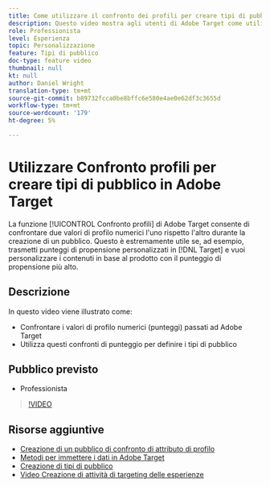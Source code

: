 ```yaml
---
title: Come utilizzare il confronto dei profili per creare tipi di pubblico
description: Questo video mostra agli utenti di Adobe Target come utilizzare la funzione Confronto profili per confrontare due valori di profilo numerici l’uno rispetto l’altro durante la creazione di un pubblico.
role: Professionista
level: Esperienza
topic: Personalizzazione
feature: Tipi di pubblico
doc-type: feature video
thumbnail: null
kt: null
author: Daniel Wright
translation-type: tm+mt
source-git-commit: b89732fcca0be8bffc6e580e4ae0e62df3c3655d
workflow-type: tm+mt
source-wordcount: '179'
ht-degree: 5%

---
```



# Utilizzare Confronto profili per creare tipi di pubblico in Adobe Target

La funzione [!UICONTROL Confronto profili] di Adobe Target consente di confrontare due valori di profilo numerici l&#39;uno rispetto l&#39;altro durante la creazione di un pubblico. Questo è estremamente utile se, ad esempio, trasmetti punteggi di propensione personalizzati in [!DNL Target] e vuoi personalizzare i contenuti in base al prodotto con il punteggio di propensione più alto.

## Descrizione

In questo video viene illustrato come:

* Confrontare i valori di profilo numerici (punteggi) passati ad Adobe Target
* Utilizza questi confronti di punteggio per definire i tipi di pubblico

## Pubblico previsto

* Professionista

>[!VIDEO](https://video.tv.adobe.com/v/23218/?quality=12)

## Risorse aggiuntive

* [Creazione di un pubblico di confronto di attributo di profilo](https://docs.adobe.com/content/help/en/target/using/audiences/create-audiences/creating-a-profile-attribute-comparison-audience.html)
* [Metodi per immettere i dati in Adobe Target](https://docs.adobe.com/content/help/en/target/using/implement-target/before-implement/methods/methods-to-get-data-into-target.html)
* [Creazione di tipi di pubblico](https://docs.adobe.com/content/help/en/target/using/audiences/create-audiences/create-audience.html)
* [Video Creazione di attività di targeting delle esperienze](../activities/create-experience-targeting-activities.md)